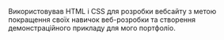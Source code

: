 Використовував HTML і CSS для розробки вебсайту з метою покращення своїх навичок веб-розробки та створення демонстраційного прикладу для мого портфоліо.
